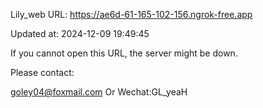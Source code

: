 Lily_web URL: https://ae6d-61-165-102-156.ngrok-free.app

Updated at: 2024-12-09 19:49:45

If you cannot open this URL, the server might be down.

Please contact: 

goley04@foxmail.com Or Wechat:GL_yeaH